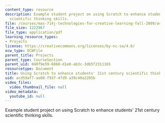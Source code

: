 ```yaml
---
content_type: resource
description: Example student project on using Scratch to enhance students' 21st century
  scientific thinking skills.
file: /courses/mas-714j-technologies-for-creative-learning-fall-2009/acd59af7ae08f9374fd9a39c40a2205b_MITMAS_714JF09_proj4_brief.pdf
file_size: 1222967
file_type: application/pdf
learning_resource_types:
- Projects
license: https://creativecommons.org/licenses/by-nc-sa/4.0/
ocw_type: OCWFile
parent_title: Projects
parent_type: CourseSection
parent_uid: 040f9e59-6860-d1e0-ab3c-3d65f2311165
resourcetype: Document
title: Using Scratch to enhance students' 21st century scientific thinking skills
uid: acd59af7-ae08-f937-4fd9-a39c40a2205b
video_files:
  video_thumbnail_file: null
video_metadata:
  youtube_id: null
---
```

Example student project on using Scratch to enhance students' 21st century scientific thinking skills.